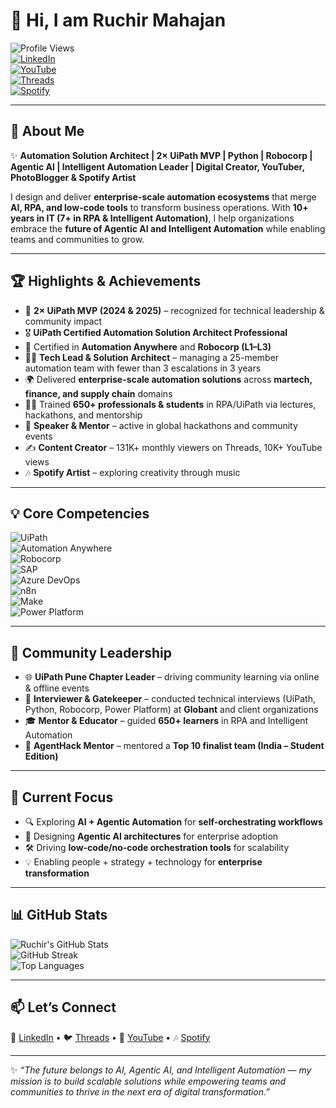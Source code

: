 # 👋 Hi, I am Ruchir Mahajan  

![Profile Views](https://komarev.com/ghpvc/?username=ruchirmahajan&style=flat-square&color=blue)  
[![LinkedIn](https://img.shields.io/badge/LinkedIn-Ruchir%20Mahajan-blue?style=flat-square&logo=linkedin)](https://www.linkedin.com/in/ruchirmahajan)  
[![YouTube](https://img.shields.io/badge/YouTube-RuchirMahajan-red?style=flat-square&logo=youtube)](https://www.youtube.com/@ruchirmahajan)  
[![Threads](https://img.shields.io/badge/Threads-%40ruchirmahajan-black?style=flat-square&logo=threads)](https://www.threads.net/@ruchirmahajan)  
[![Spotify](https://img.shields.io/badge/Spotify-Ruchir%20Mahajan-green?style=flat-square&logo=spotify)](https://open.spotify.com/artist/ruchirmahajan)  

---

## 🚀 About Me  

✨ **Automation Solution Architect | 2× UiPath MVP | Python | Robocorp | Agentic AI | Intelligent Automation Leader | Digital Creator, YouTuber, PhotoBlogger & Spotify Artist**  

I design and deliver **enterprise-scale automation ecosystems** that merge **AI, RPA, and low-code tools** to transform business operations. With **10+ years in IT (7+ in RPA & Intelligent Automation)**, I help organizations embrace the **future of Agentic AI and Intelligent Automation** while enabling teams and communities to grow.  

---

## 🏆 Highlights & Achievements  

- 🏅 **2× UiPath MVP (2024 & 2025)** – recognized for technical leadership & community impact  
- 🎖 **UiPath Certified Automation Solution Architect Professional**  
- 📜 Certified in **Automation Anywhere** and **Robocorp (L1–L3)**  
- 👨‍💻 **Tech Lead & Solution Architect** – managing a 25-member automation team with fewer than 3 escalations in 3 years  
- 🌍 Delivered **enterprise-scale automation solutions** across **martech, finance, and supply chain** domains  
- 🧑‍🏫 Trained **650+ professionals & students** in RPA/UiPath via lectures, hackathons, and mentorship  
- 🎤 **Speaker & Mentor** – active in global hackathons and community events  
- ✍️ **Content Creator** – 131K+ monthly viewers on Threads, 10K+ YouTube views  
- 🎶 **Spotify Artist** – exploring creativity through music  

---

## 💡 Core Competencies  

![UiPath](https://img.shields.io/badge/UiPath-RPA-orange?style=for-the-badge&logo=uipath)  
![Automation Anywhere](https://img.shields.io/badge/Automation%20Anywhere-RPA-lightgrey?style=for-the-badge&logo=automationanywhere)  
![Robocorp](https://img.shields.io/badge/Robocorp-Python-blue?style=for-the-badge&logo=python)  
![SAP](https://img.shields.io/badge/SAP-Automation-yellow?style=for-the-badge&logo=sap)  
![Azure DevOps](https://img.shields.io/badge/Azure%20DevOps-Integration-0078D7?style=for-the-badge&logo=azuredevops)  
![n8n](https://img.shields.io/badge/n8n-Low%20Code-orange?style=for-the-badge&logo=n8n)  
![Make](https://img.shields.io/badge/Make-Automation-purple?style=for-the-badge&logo=make)  
![Power Platform](https://img.shields.io/badge/Power%20Platform-Microsoft-742774?style=for-the-badge&logo=powerplatform)  

---

## 🌱 Community Leadership  

- 🌐 **UiPath Pune Chapter Leader** – driving community learning via online & offline events  
- 👥 **Interviewer & Gatekeeper** – conducted technical interviews (UiPath, Python, Robocorp, Power Platform) at **Globant** and client organizations  
- 🎓 **Mentor & Educator** – guided **650+ learners** in RPA and Intelligent Automation  
- 🤝 **AgentHack Mentor** – mentored a **Top 10 finalist team (India – Student Edition)**  

---

## 🎯 Current Focus  

- 🔍 Exploring **AI + Agentic Automation** for **self-orchestrating workflows**  
- 🧠 Designing **Agentic AI architectures** for enterprise adoption  
- 🛠 Driving **low-code/no-code orchestration tools** for scalability  
- 💡 Enabling people + strategy + technology for **enterprise transformation**  

---

## 📊 GitHub Stats  

![Ruchir's GitHub Stats](https://github-readme-stats.vercel.app/api?username=ruchirmahajan&show_icons=true&theme=radical)  
![GitHub Streak](https://streak-stats.demolab.com/?user=ruchirmahajan&theme=radical)  
![Top Languages](https://github-readme-stats.vercel.app/api/top-langs/?username=ruchirmahajan&layout=compact&theme=radical)  

---

## 📫 Let’s Connect  

💼 [LinkedIn](https://www.linkedin.com/in/ruchirmahajan) • 🐦 [Threads](https://www.threads.net/@ruchirmahajan) • 🎥 [YouTube](https://www.youtube.com/@ruchirmahajan) • 🎶 [Spotify](https://open.spotify.com/artist/ruchirmahajan)  

---

✨ *“The future belongs to AI, Agentic AI, and Intelligent Automation — my mission is to build scalable solutions while empowering teams and communities to thrive in the next era of digital transformation.”*  

